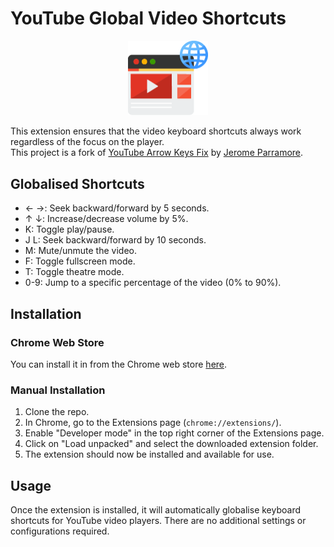 # YouTube Global Video Shortcuts

<p align="center">
  <img width='128' src="icons/icon256.png">
</p>

This extension ensures that the video keyboard shortcuts always work regardless of the focus on the player.  
This project is a fork of [YouTube Arrow Keys Fix](https://github.com/JParramore/youtube-arrow-keys-fix) by [Jerome Parramore](https://github.com/JParramore).  

## Globalised Shortcuts
- ← →: Seek backward/forward by 5 seconds.
- ↑ ↓: Increase/decrease volume by 5%.
- K: Toggle play/pause.
- J L: Seek backward/forward by 10 seconds.
- M: Mute/unmute the video.
- F: Toggle fullscreen mode.
- T: Toggle theatre mode.
- 0-9: Jump to a specific percentage of the video (0% to 90%).

## Installation

### Chrome Web Store
You can install it in from the Chrome web store [here](https://chrome.google.com/webstore/detail/youtube-arrow-keys-fix/hbnlngeljeofecndhmebgpgpccfnkgjb).

### Manual Installation
1. Clone the repo.
2. In Chrome, go to the Extensions page (`chrome://extensions/`).
3. Enable "Developer mode" in the top right corner of the Extensions page.
4. Click on "Load unpacked" and select the downloaded extension folder.
5. The extension should now be installed and available for use.

## Usage
Once the extension is installed, it will automatically globalise keyboard shortcuts for YouTube video players. There are no additional settings or configurations required.